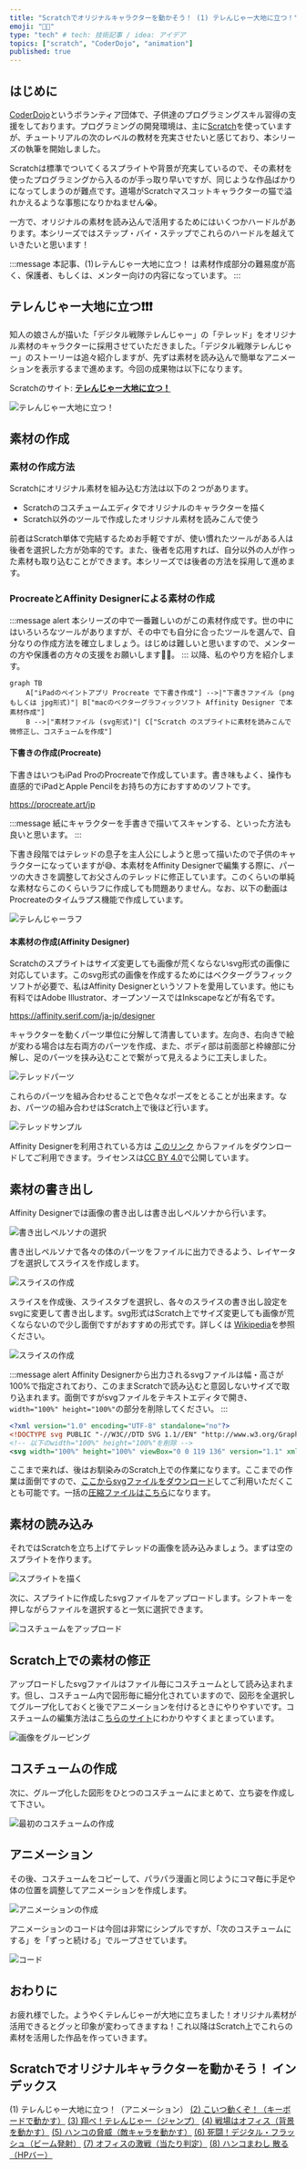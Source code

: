 ```yaml
---
title: "Scratchでオリジナルキャラクターを動かそう！ (1) テレんじゃー大地に立つ！"
emoji: "🧑‍💻"
type: "tech" # tech: 技術記事 / idea: アイデア
topics: ["scratch", "CoderDojo", "animation"]
published: true
---
```


## はじめに

[CoderDojo](https://coderdojo.jp/)というボランティア団体で、子供達のプログラミングスキル習得の支援をしております。プログラミングの開発環境は、主に[Scratch](https://scratch.mit.edu)を使っていますが、チュートリアルの次のレベルの教材を充実させたいと感じており、本シリーズの執筆を開始しました。

Scratchは標準でついてくるスプライトや背景が充実しているので、その素材を使ったプログラミングから入るのが手っ取り早いですが、同じような作品ばかりになってしまうのが難点です。道場がScratchマスコットキャラクターの猫で溢れかえるような事態になりかねません😭。

一方で、オリジナルの素材を読み込んで活用するためにはいくつかハードルがあります。本シリーズではステップ・バイ・ステップでこれらのハードルを越えていきたいと思います！

:::message
本記事、(1)レテんじゃー大地に立つ！ は素材作成部分の難易度が高く、保護者、もしくは、メンター向けの内容になっています。
:::

## テレんじゃー大地に立つ❗️❗️❗️

知人の娘さんが描いた「デジタル戦隊テレんじゃー」の「テレッド」をオリジナル素材のキャラクターに採用させていただきました。「デジタル戦隊テレんじゃー」のストーリーは追々紹介しますが、先ずは素材を読み込んで簡単なアニメーションを表示するまで進めます。今回の成果物は以下になります。

Scratchのサイト: **[テレんじゃー大地に立つ！](https://scratch.mit.edu/projects/721537368)**

![テレんじゃー大地に立つ！](/images/scratch-telenger-0010/scratch-telenger-0010-2-walking.gif)

## 素材の作成

### 素材の作成方法

Scratchにオリジナル素材を組み込む方法は以下の２つがあります。

- Scratchのコスチュームエディタでオリジナルのキャラクターを描く
- Scratch以外のツールで作成したオリジナル素材を読みこんで使う

前者はScratch単体で完結するためお手軽ですが、使い慣れたツールがある人は後者を選択した方が効率的です。また、後者を応用すれば、自分以外の人が作った素材も取り込むことができます。本シリーズでは後者の方法を採用して進めます。

### ProcreateとAffinity Designerによる素材の作成

:::message alert
本シリーズの中で一番難しいのがこの素材作成です。世の中にはいろいろなツールがありますが、その中でも自分に合ったツールを選んで、自分なりの作成方法を確立しましょう。はじめは難しいと思いますので、メンターの方や保護者の方々の支援をお願いします🙇‍♂️。
:::
以降、私のやり方を紹介します。

```mermaid
graph TB
    A["iPadのペイントアプリ Procreate で下書き作成"] -->|"下書きファイル (png もしくは jpg形式)"| B["macのベクターグラフィックソフト Affinity Designer で本素材作成"]
    B -->|"素材ファイル (svg形式)"| C["Scratch のスプライトに素材を読みこんで微修正し、コスチュームを作成"]

```

#### 下書きの作成(Procreate)

下書きはいつもiPad ProのProcreateで作成しています。書き味もよく、操作も直感的でiPadとApple Pencilをお持ちの方におすすめのソフトです。

https://procreate.art/jp

:::message
紙にキャラクターを手書きで描いてスキャンする、といった方法も良いと思います。
:::

下書き段階ではテレッドの息子を主人公にしようと思って描いたので子供のキャラクターになっていますが😅、本素材をAffinity Designerで編集する際に、パーツの大きさを調整してお父さんのテレッドに修正しています。このくらいの単純な素材ならこのくらいラフに作成しても問題ありません。なお、以下の動画はProcreateのタイムラプス機能で作成しています。

![テレんじゃーラフ](/images/scratch-telenger-0010/scratch-telenger-0010-1-rough.gif)

#### 本素材の作成(Affinity Designer)

Scratchのスプライトはサイズ変更しても画像が荒くならないsvg形式の画像に対応しています。このsvg形式の画像を作成するためにはベクターグラフィックソフトが必要で、私はAffinity Designerというソフトを愛用しています。他にも有料ではAdobe Illustrator、オープンソースではInkscapeなどが有名です。

https://affinity.serif.com/ja-jp/designer

キャラクターを動くパーツ単位に分解して清書しています。左向き、右向きで絵が変わる場合は左右両方のパーツを作成、また、ボディ部は前面部と枠線部に分解し、足のパーツを挟み込むことで繋がって見えるように工夫しました。

![テレッドパーツ](/images/scratch-telenger-0010/tel-red-all-parts.png)

これらのパーツを組み合わせることで色々なポーズをとることが出来ます。なお、パーツの組み合わせはScratch上で後ほど行います。

![テレッドサンプル](/images/scratch-telenger-0010/tel-red-sample.png)

Affinity Designerを利用されている方は [このリンク](https://github.com/naoji3x/zenn/blob/main/assets/scratch/tel-red/tel-red.afdesign) からファイルをダウンロードしてご利用できます。ライセンスは[CC BY 4.0](https://creativecommons.org/licenses/by/4.0/deed.ja)で公開しています。

## 素材の書き出し

Affinity Designerでは画像の書き出しは書き出しペルソナから行います。

![書き出しペルソナの選択](/images/scratch-telenger-0010/select-export.png)

書き出しペルソナで各々の体のパーツをファイルに出力できるよう、レイヤータブを選択してスライスを作成します。

![スライスの作成](/images/scratch-telenger-0010/create-slices.png)

スライスを作成後、スライスタブを選択し、各々のスライスの書き出し設定をsvgに変更して書き出します。svg形式はScratch上でサイズ変更しても画像が荒くならないので少し面倒ですがおすすめの形式です。詳しくは [Wikipedia](https://ja.wikipedia.org/wiki/Scalable_Vector_Graphics)を参照ください。

![スライスの作成](/images/scratch-telenger-0010/export-images.png)

:::message alert
Affinity Designerから出力されるsvgファイルは幅・高さが100%で指定されており、このままScratchで読み込むと意図しないサイズで取り込まれます。面倒ですがsvgファイルをテキストエディタで開き、`width="100%" height="100%"`の部分を削除してください。
:::

```xml
<?xml version="1.0" encoding="UTF-8" standalone="no"?>
<!DOCTYPE svg PUBLIC "-//W3C//DTD SVG 1.1//EN" "http://www.w3.org/Graphics/SVG/1.1/DTD/svg11.dtd">
<!-- 以下のwidth="100%" height="100%"を削除 -->
<svg width="100%" height="100%" viewBox="0 0 119 136" version="1.1" xmlns="http://www.w3.org/2000/svg" xmlns:xlink="http://www.w3.org/1999/xlink" ... >
```

ここまで来れば、後はお馴染みのScratch上での作業になります。ここまでの作業は面倒ですので、[ここからsvgファイルをダウンロード](https://github.com/naoji3x/zenn/tree/main/assets/scratch/tel-red/svg)してご利用いただくことも可能です。一括の[圧縮ファイルはこちら](https://github.com/naoji3x/zenn/blob/main/assets/scratch/tel-red/svg/tel-red-svg-files.zip)になります。

## 素材の読み込み

それではScratchを立ち上げてテレッドの画像を読み込みましょう。まずは空のスプライトを作ります。

![スプライトを描く](/images/scratch-telenger-0010/draw-sprite.png)

次に、スプライトに作成したsvgファイルをアップロードします。シフトキーを押しながらファイルを選択すると一気に選択できます。

![コスチュームをアップロード](/images/scratch-telenger-0010/import-images.png)

## Scratch上での素材の修正

アップロードしたsvgファイルはファイル毎にコスチュームとして読み込まれます。但し、コスチューム内で図形毎に細分化されていますので、図形を全選択してグループ化しておくと後でアニメーションを付けるときにやりやすいです。コスチュームの編集方法はこ[ちらのサイト](https://nyaablog.com/scr_cos/)にわかりやすくまとまっています。

![画像をグルーピング](/images/scratch-telenger-0010/group-images.png)

## コスチュームの作成

次に、グループ化した図形をひとつのコスチュームにまとめて、立ち姿を作成して下さい。

![最初のコスチュームの作成](/images/scratch-telenger-0010/create-first-costume.png)

## アニメーション

その後、コスチュームをコピーして、パラパラ漫画と同じようにコマ毎に手足や体の位置を調整してアニメーションを作成します。

![アニメーションの作成](/images/scratch-telenger-0010/create-costumes.png)

アニメーションのコードは今回は非常にシンプルですが、「次のコスチュームにする」を「ずっと続ける」でループさせています。

![コード](/images/scratch-telenger-0010/code.png)

## おわりに

お疲れ様でした。ようやくテレんじゃーが大地に立ちました！オリジナル素材が活用できるとグッと印象が変わってきますね！これ以降はScratch上でこれらの素材を活用した作品を作っていきます。

## Scratchでオリジナルキャラクターを動かそう！ インデックス

(1) テレんじゃー大地に立つ！（アニメーション）
[(2) こいつ動くぞ！（キーボードで動かす）](https://zenn.dev/naoji/articles/scratch-telenger-0020)
[(3) 翔べ！テレんじゃー（ジャンプ）](https://zenn.dev/naoji/articles/scratch-telenger-0030)
[(4) 戦場はオフィス（背景を動かす）](https://zenn.dev/naoji/articles/scratch-telenger-0040)
[(5) ハンコの脅威（敵キャラを動かす）](https://zenn.dev/naoji/articles/scratch-telenger-0050)
[(6) 死闘！デジタル・フラッシュ（ビーム発射）](https://zenn.dev/naoji/articles/scratch-telenger-0060)
[(7) オフィスの激戦（当たり判定）](https://zenn.dev/naoji/articles/scratch-telenger-0070)
[(8) ハンコまわし 散る（HPバー）](https://zenn.dev/naoji/articles/scratch-telenger-0080)
